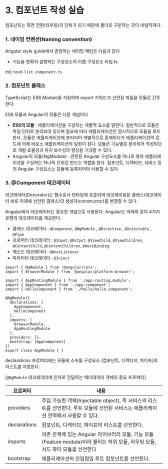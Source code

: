 # 3. 컴포넌트 작성 실습

컴포넌트는 화면 전환(라우팅)의 단위가 되기 때문에 폴더로 구분하는 것이 바람직하다.

### 1. 네이밍 컨벤션(Naming convention)

Angular style guide에서 권장하는 네이밍 패턴은 다음과 같다

- 기능을 명확히 설명하는 구성요소의 이름.구성요소 타입.ts

ex) `tood-list.component.ts`

### 2. 컴포넌트 클래스

TypeScript는 ES6 Module을 지원하며 export 키워드가 선언된 파일을 모듈로 간주한다.

ES6 모듈과 Angular의 모듈은 다른 개념이다

- **ES6의 모듈** : 애플리케이션을 구성하는 개별적 요소를 말한다. 일반적으로 모듈은 파일 단위로 분리되어 있으며 필요에 따라 애플리케이션은 명시적으로 모듈을 로드한다. 모듈은 애플리케이션에 분리되어 개별적으로 존재하다가 애플리케이션의 로드에 의해 비로소 애플리케이션의 일원이 된다. 모듈은 기능별로 분리되어 작성되므로 개발 효율성과 유지 보수성의 향상을 기대할 수 있다.
- Angular의 모듈(NgModule) : 관련된 Angular 구성요소를 하나로 묶어 애플리케이션을 구성하는 하나의 단위로 만드는 역할을 한다. 컴포넌트, 디렉티브, 서비스 등의 Angular 구성요소는 모듈에 등록되어야 사용할 수 있다.

### 3. @Component 데코레이터

데코레이터(Decorator)는 함수로서 런타임에 호출되며 데코레이팅된 클래스(데코레이터 바로 아래에 선언된 클래스)의 생성자(constructor)를 변경할 수 있다.

Angular에서 데코레이터는 중요한 개념으로 사용된다. Angular는 아래와 같이 4가지 유형의 데코레이터를 제공한다.

- 클래스 데코레이터 : `@Component`, `@NgModule` , `@Directive` , `@Injectable` , `@Pipe`
- 프로퍼티 데코레이터 : `@Input`, `@Output`, `@ViewChild`, `@ViewChildren`, `@ContentChild`, `@ContentChildren`, `@HostBinding`
- 메소드 데코레이터 : `@HostListener`
- 파라미터 데코레이터 : `@Inject`

```tsx
import { NgModule } from '@angular/core';
import { BrowserModule } from '@angular/platform-browser';

import { AppRoutingModule } from './app-routing.module';
import { AppComponent } from './app.component';
import { HelloComponent } from './hello/hello.component';

@NgModule({
  declarations: [
    AppComponent,
    HelloComponent
  ],
  imports: [
    BrowserModule,
    AppRoutingModule
  ],
  providers: [],
  bootstrap: [AppComponent]
})
export class AppModule { }
```

declarations 프로퍼티에는 모듈에 소속될 구성요소 (컴포넌트, 디렉티브, 파이프)의 리스트를 지정한다.

[`@NgModule` 데코레이터에 인자로 전달하는 메타데이터 객체의 중요 프로퍼티]

| 프로퍼티     | 내용                                                         |
| ------------ | ------------------------------------------------------------ |
| providers    | 주입 가능한 객체(Injectable object), 즉 서비스의 리스트를 선언한다. 루트 모듈에 선언된 서비스는 애플리케이션 전역에서 사용할 수 있다. |
| declarations | 컴포넌트, 디렉티브, 파이프의 리스트를 선언한다.              |
| imports      | 의존 관계에 있는 Angular 라이브러리 모듈, 기능 모듈(Feature module)이라 불리는 하위 모듈, 라우팅 모듈, 서드 파티 모듈을 선언한다 |
| bootstrap    | 애플리케이션의 진입점임 루트 컴포넌트를 선언한다.            |
